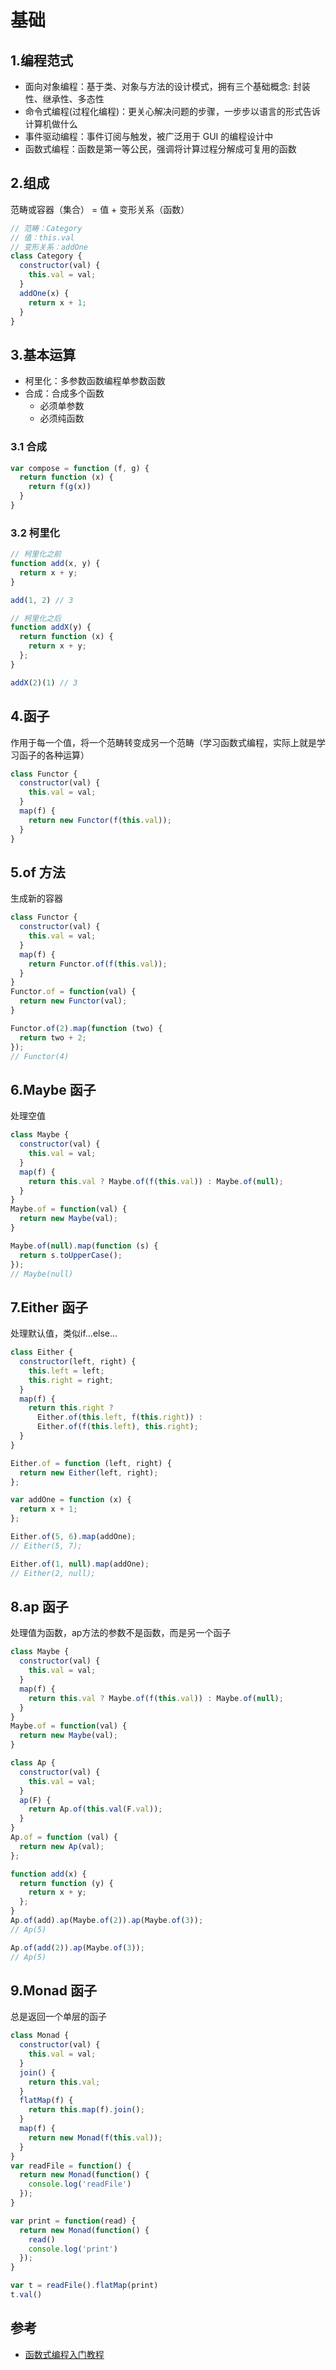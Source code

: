 # 基础

## 1.编程范式
- 面向对象编程：基于类、对象与方法的设计模式，拥有三个基础概念: 封装性、继承性、多态性
- 命令式编程(过程化编程)：更关心解决问题的步骤，一步步以语言的形式告诉计算机做什么
- 事件驱动编程：事件订阅与触发，被广泛用于 GUI 的编程设计中
- 函数式编程：函数是第一等公民，强调将计算过程分解成可复用的函数

## 2.组成
范畴或容器（集合） = 值 + 变形关系（函数）
```javascript
// 范畴：Category
// 值：this.val
// 变形关系：addOne
class Category {
  constructor(val) { 
    this.val = val; 
  }
  addOne(x) {
    return x + 1;
  }
}
```

## 3.基本运算
- 柯里化：多参数函数编程单参数函数
- 合成：合成多个函数
    - 必须单参数
    - 必须纯函数

### 3.1 合成
```javascript
var compose = function (f, g) {
  return function (x) {
    return f(g(x))
  }
}
```

### 3.2 柯里化
```javascript
// 柯里化之前
function add(x, y) {
  return x + y;
}

add(1, 2) // 3

// 柯里化之后
function addX(y) {
  return function (x) {
    return x + y;
  };
}

addX(2)(1) // 3
```

## 4.函子
作用于每一个值，将一个范畴转变成另一个范畴（学习函数式编程，实际上就是学习函子的各种运算）
```javascript
class Functor {
  constructor(val) { 
    this.val = val; 
  }
  map(f) {
    return new Functor(f(this.val));
  }
}
```

## 5.of 方法
生成新的容器
```javascript
class Functor {
  constructor(val) { 
    this.val = val; 
  }
  map(f) {
    return Functor.of(f(this.val));
  }
}
Functor.of = function(val) {
  return new Functor(val);
}

Functor.of(2).map(function (two) {
  return two + 2;
});
// Functor(4)
```

## 6.Maybe 函子
处理空值
```javascript
class Maybe {
  constructor(val) { 
    this.val = val;
  }
  map(f) {
    return this.val ? Maybe.of(f(this.val)) : Maybe.of(null);
  }
}
Maybe.of = function(val) {
  return new Maybe(val);
}

Maybe.of(null).map(function (s) {
  return s.toUpperCase();
});
// Maybe(null)
```

## 7.Either 函子
处理默认值，类似if...else...
```javascript
class Either {
  constructor(left, right) {
    this.left = left;
    this.right = right;
  }
  map(f) {
    return this.right ? 
      Either.of(this.left, f(this.right)) :
      Either.of(f(this.left), this.right);
  }
}

Either.of = function (left, right) {
  return new Either(left, right);
};

var addOne = function (x) {
  return x + 1;
};

Either.of(5, 6).map(addOne);
// Either(5, 7);

Either.of(1, null).map(addOne);
// Either(2, null);
```

## 8.ap 函子
处理值为函数，ap方法的参数不是函数，而是另一个函子
```javascript
class Maybe {
  constructor(val) { 
    this.val = val;
  }
  map(f) {
    return this.val ? Maybe.of(f(this.val)) : Maybe.of(null);
  }
}
Maybe.of = function(val) {
  return new Maybe(val);
}

class Ap {
  constructor(val) { 
    this.val = val;
  }
  ap(F) {
    return Ap.of(this.val(F.val));
  }
}
Ap.of = function (val) {
  return new Ap(val);
};

function add(x) {
  return function (y) {
    return x + y;
  };
}
Ap.of(add).ap(Maybe.of(2)).ap(Maybe.of(3));
// Ap(5)

Ap.of(add(2)).ap(Maybe.of(3));
// Ap(5)
```

## 9.Monad 函子
总是返回一个单层的函子

```javascript
class Monad {
  constructor(val) { 
    this.val = val;
  }
  join() {
    return this.val;
  }
  flatMap(f) {
    return this.map(f).join();
  }
  map(f) {
    return new Monad(f(this.val));
  }
}
var readFile = function() {
  return new Monad(function() {
    console.log('readFile')
  });
}

var print = function(read) {
  return new Monad(function() {
    read()
    console.log('print')
  });
}

var t = readFile().flatMap(print)
t.val()
```

## 参考
- [函数式编程入门教程](http://www.ruanyifeng.com/blog/2017/02/fp-tutorial.html)
